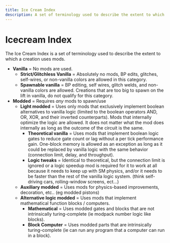 ```yaml
---
title: Ice Cream Index
description: A set of terminology used to describe the extent to which a creation uses mods.
---
```


# Icecream Index

The Ice Cream Index is a set of terminology used to describe the extent to which a creation uses mods.

- **Vanilla** = No mods are used.
    - **Strict/Glitchless Vanilla** = Absolutely no mods, BP edits, glitches, self-wires, or non-vanilla colors are allowed in this category.
    - **Spawnable vanilla** = BP editing, self wires, glitch welds, and non-vanilla colors are allowed. Creations that are too big to spawn on the lift in vanilla, do not qualify for this category.
- **Modded** = Requires *any* mods to spawn/use
    - **Light modded** = Uses only mods that exclusively implement boolean alternatives to vanilla logic (limited to the boolean operators AND, OR, XOR, and their inverted counterparts). Mods that internally optimize the logic are allowed. It does not matter what the mod does internally as long as the outcome of the circuit is the same.
        - **Theoretical vanilla** = Uses mods that implement boolean logic gates to reduce gate count or lag without a per tick performance gain. One-block memory is allowed as an exception as long as it could be replaced by vanilla logic with the same behavior (connection limit, delay, and throughput).
        - **Logic tweaks** = Identical to theoretical, but the connection limit is ignored or a logic speedup mod is required for it to work at all because it needs to keep up with SM physics, and/or it needs to be faster than the rest of the vanilla logic system. (think self-driving cars, rolling-window screens, ect…)
    - **Auxiliary modded** = Uses mods for physics-based improvements, decoration, etc.. (eg modded pistons)
    - **Alternative logic modded** = Uses mods that implement mathematical function blocks / computers.
        - **Mathematical** = Uses modded gates and blocks that are not intrinsically turing-complete (ie modpack number logic like blocks).
        - **Block Computer** = Uses modded parts that are intrinsically turing-complete (ie can run any program that a computer can run in a block).
